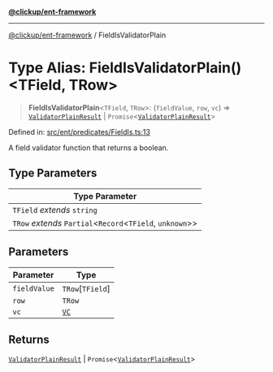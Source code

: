 [**@clickup/ent-framework**](../README.md)

***

[@clickup/ent-framework](../globals.md) / FieldIsValidatorPlain

# Type Alias: FieldIsValidatorPlain()\<TField, TRow\>

> **FieldIsValidatorPlain**\<`TField`, `TRow`\>: (`fieldValue`, `row`, `vc`) => [`ValidatorPlainResult`](ValidatorPlainResult.md) \| `Promise`\<[`ValidatorPlainResult`](ValidatorPlainResult.md)\>

Defined in: [src/ent/predicates/FieldIs.ts:13](https://github.com/clickup/ent-framework/blob/master/src/ent/predicates/FieldIs.ts#L13)

A field validator function that returns a boolean.

## Type Parameters

| Type Parameter |
| ------ |
| `TField` *extends* `string` |
| `TRow` *extends* `Partial`\<`Record`\<`TField`, `unknown`\>\> |

## Parameters

| Parameter | Type |
| ------ | ------ |
| `fieldValue` | `TRow`\[`TField`\] |
| `row` | `TRow` |
| `vc` | [`VC`](../classes/VC.md) |

## Returns

[`ValidatorPlainResult`](ValidatorPlainResult.md) \| `Promise`\<[`ValidatorPlainResult`](ValidatorPlainResult.md)\>
